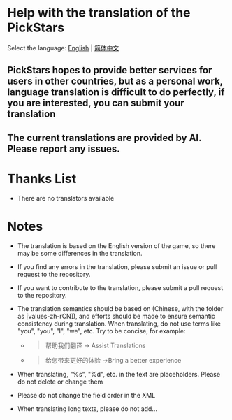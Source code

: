 # Help with the translation of the PickStars

Select the language: [English](README.md) | [简体中文](README_zh.md)

## PickStars hopes to provide better services for users in other countries, but as a personal work, language translation is difficult to do perfectly, if you are interested, you can submit your translation

## The current translations are provided by AI. Please report any issues.

# Thanks List
- There are no translators available

# Notes
- The translation is based on the English version of the game, so there may be some differences in the translation.
- If you find any errors in the translation, please submit an issue or pull request to the repository.
 - If you want to contribute to the translation, please submit a pull request to the repository.

- The translation semantics should be based on (Chinese, with the folder as [values-zh-rCN]), and efforts should be made to ensure semantic consistency during translation. When translating, do not use terms like "you", "you", "I", "we", etc. Try to be concise, for example:

    - > 帮助我们翻译 -> Assist Translations

    - > 给您带来更好的体验 ->Bring a better experience

- When translating, "%s", "%d", etc. in the text are placeholders. Please do not delete or change them
- Please do not change the field order in the XML
- When translating long texts, please do not add...

